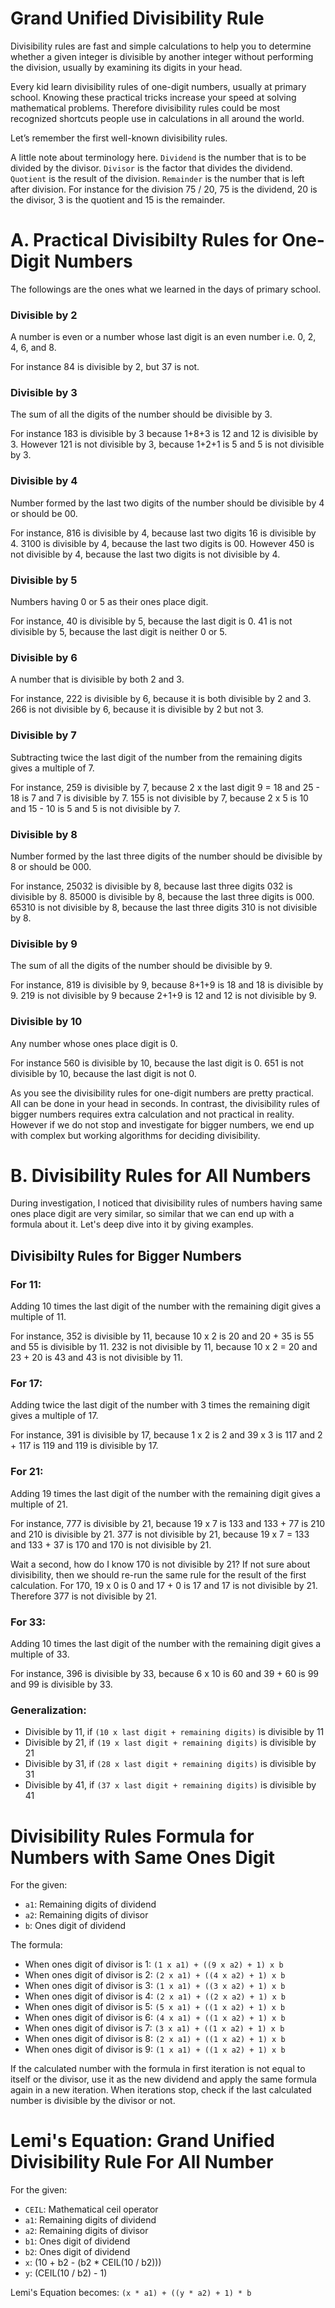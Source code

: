 # Grand Unified Divisibility Rule

Divisibility rules are fast and simple calculations to help you to determine whether a given integer is divisible by another integer without performing the division, usually by examining its digits in your head.

Every kid learn divisibility rules of one-digit numbers, usually at primary school. Knowing these practical tricks increase your speed at solving mathematical problems. Therefore divisibility rules could be most recognized shortcuts people use in calculations in all around the world.

Let’s remember the first well-known divisibility rules.

A little note about terminology here. `Dividend` is the number that is to be divided by the divisor. `Divisor` is the factor that divides the dividend. `Quotient` is the result of the division. `Remainder` is the number that is left after division. For instance for the division 75 / 20, 75 is the dividend, 20 is the divisor, 3 is the quotient and 15 is the remainder.

# A. Practical Divisibilty Rules for One-Digit Numbers

The followings are the ones what we learned in the days of primary school. 

### Divisible by 2
A number is even or a number whose last digit is an even number i.e. 0, 2, 4, 6, and 8. 

For instance 84 is divisible by 2, but 37 is not.

### Divisible by 3
The sum of all the digits of the number should be divisible by 3. 

For instance 183 is divisible by 3 because 1+8+3 is 12 and 12 is divisible by 3. However 121 is not divisible by 3, because 1+2+1 is 5 and 5 is not divisible by 3.

### Divisible by 4
Number formed by the last two digits of the number should be divisible by 4 or should be 00. 

For instance, 816 is divisible by 4, because last two digits 16 is divisible by 4. 3100 is divisible by 4, because the last two digits is 00. However 450 is not divisible by 4, because the last two digits is not divisible by 4.

### Divisible by 5
Numbers having 0 or 5 as their ones place digit. 

For instance, 40 is divisible by 5, because the last digit is 0. 41 is not divisible by 5, because the last digit is neither 0 or 5.

### Divisible by 6
A number that is divisible by both 2 and 3. 

For instance, 222 is divisible by 6, because it is both divisible by 2 and 3. 266 is not divisible by 6, because it is divisible by 2 but not 3.

### Divisible by 7
Subtracting twice the last digit of the number from the remaining digits gives a multiple of 7. 

For instance, 259 is divisible by 7, because 2 x the last digit 9 = 18 and 25 - 18 is 7 and 7 is divisible by 7. 155 is not divisible by 7, because 2 x 5 is 10 and 15 - 10 is 5 and 5 is not divisible by 7. 

### Divisible by 8
Number formed by the last three digits of the number should be divisible by 8 or should be 000. 

For instance, 25032 is divisible by 8, because last three digits 032 is divisible by 8. 85000 is divisible by 8, because the last three digits is 000. 65310 is not divisible by 8, because the last three digits 310 is not divisible by 8.

### Divisible by 9
The sum of all the digits of the number should be divisible by 9. 

For instance, 819 is divisible by 9, because 8+1+9 is 18 and 18 is divisible by 9. 219 is not divisible by 9 because 2+1+9 is 12 and 12 is not divisible by 9.

### Divisible by 10
Any number whose ones place digit is 0. 

For instance 560 is divisible by 10, because the last digit is 0. 651 is not divisible by 10, because the last digit is not 0. 

As you see the divisibility rules for one-digit numbers are pretty practical. All can be done in your head in seconds. In contrast, the divisibility rules of bigger numbers requires extra calculation and not practical in reality. However if we do not stop and investigate for bigger numbers, we end up with complex but working algorithms for deciding divisibility.

# B. Divisibility Rules for All Numbers

During investigation, I noticed that divisibility rules of numbers having same ones place digit are very similar, so similar that we can end up with a formula about it. Let's deep dive into it by giving examples.

## Divisibilty Rules for Bigger Numbers

### For 11:
Adding 10 times the last digit of the number with the remaining digit gives a multiple of 11. 

For instance, 352 is divisible by 11, because 10 x 2 is 20 and 20 + 35 is 55 and 55 is divisible by 11. 232 is not divisible by 11, because 10 x 2 = 20 and 23 + 20 is 43 and 43 is not divisible by 11.

### For 17:
Adding twice the last digit of the number with 3 times the remaining digit gives a multiple of 17. 

For instance, 391 is divisible by 17, because 1 x 2 is 2 and 39 x 3 is 117 and 2 + 117 is 119 and 119 is divisible by 17. 

### For 21:
Adding 19 times the last digit of the number with the remaining digit gives a multiple of 21. 

For instance, 777 is divisible by 21, because 19 x 7 is 133 and 133 + 77 is 210 and 210 is divisible by 21. 377 is not divisible by 21, because 19 x 7 = 133 and 133 + 37 is 170 and 170 is not divisible by 21.

Wait a second, how do I know 170 is not divisible by 21? If not sure about divisibility, then we should re-run the same rule for the result of the first calculation. For 170, 19 x 0 is 0 and 17 + 0 is 17 and 17 is not divisible by 21. Therefore 377 is not divisible by 21.

### For 33:
Adding 10 times the last digit of the number with the remaining digit gives a multiple of 33. 

For instance, 396 is divisible by 33, because 6 x 10 is 60 and 39 + 60 is 99 and 99 is divisible by 33. 

### Generalization:

* Divisible by 11, if `(10 x last digit + remaining digits)` is divisible by 11
* Divisible by 21, if `(19 x last digit + remaining digits)` is divisible by 21
* Divisible by 31, if `(28 x last digit + remaining digits)` is divisible by 31
* Divisible by 41, if `(37 x last digit + remaining digits)` is divisible by 41

# Divisibility Rules Formula for Numbers with Same Ones Digit

For the given:
* `a1`: Remaining digits of dividend
* `a2`: Remaining digits of divisor
* `b`: Ones digit of dividend
 
The formula:
* When ones digit of divisor is 1: `(1 x a1) + ((9 x a2) + 1) x b`
* When ones digit of divisor is 2: `(2 x a1) + ((4 x a2) + 1) x b`
* When ones digit of divisor is 3: `(1 x a1) + ((3 x a2) + 1) x b`
* When ones digit of divisor is 4: `(2 x a1) + ((2 x a2) + 1) x b`
* When ones digit of divisor is 5: `(5 x a1) + ((1 x a2) + 1) x b`
* When ones digit of divisor is 6: `(4 x a1) + ((1 x a2) + 1) x b`
* When ones digit of divisor is 7: `(3 x a1) + ((1 x a2) + 1) x b`
* When ones digit of divisor is 8: `(2 x a1) + ((1 x a2) + 1) x b`
* When ones digit of divisor is 9: `(1 x a1) + ((1 x a2) + 1) x b`
 
If the calculated number with the formula in first iteration is not equal to itself or the divisor, use it as the new dividend and apply the same formula again in a new iteration. When iterations stop, check if the last calculated number is divisible by the divisor or not.
 
# Lemi's Equation: Grand Unified Divisibility Rule For All Number
For the given:
* `CEIL`: Mathematical ceil operator
* `a1`: Remaining digits of dividend
* `a2`: Remaining digits of divisor
* `b1`: Ones digit of dividend
* `b2`: Ones digit of dividend
* `x`: (10 + b2  - (b2 * CEIL(10 / b2)))
* `y`: (CEIL(10 / b2) - 1)

Lemi's Equation becomes:
`(x * a1) + ((y * a2) + 1) * b`









